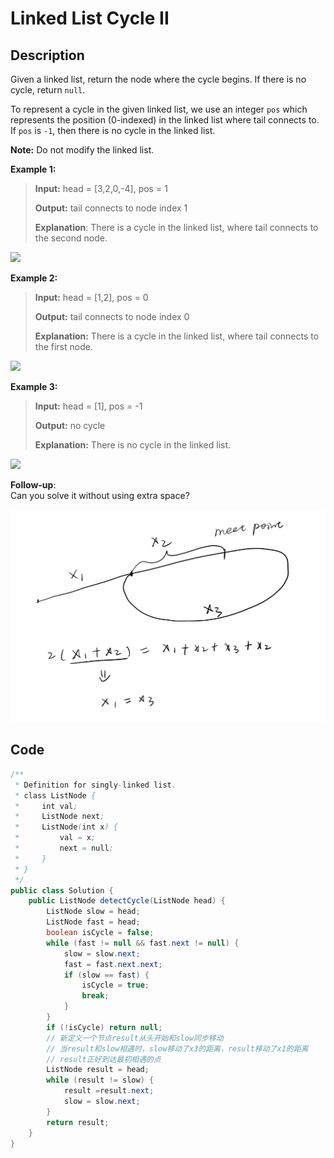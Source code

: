 # Linked List Cycle II

## Description

Given a linked list, return the node where the cycle begins. If there is no cycle, return `null`.

To represent a cycle in the given linked list, we use an integer `pos` which represents the position \(0-indexed\) in the linked list where tail connects to. If `pos` is `-1`, then there is no cycle in the linked list.

**Note:** Do not modify the linked list.

**Example 1:**

> **Input:** head = \[3,2,0,-4\], pos = 1 
>
> **Output:** tail connects to node index 1 
>
> **Explanation**: There is a cycle in the linked list, where tail connects to the second node.

![](https://assets.leetcode.com/uploads/2018/12/07/circularlinkedlist.png)

**Example 2:**

> **Input:** head = \[1,2\], pos = 0 
>
> **Output:** tail connects to node index 0 
>
> **Explanation:** There is a cycle in the linked list, where tail connects to the first node.

![](https://assets.leetcode.com/uploads/2018/12/07/circularlinkedlist_test2.png)

**Example 3:**

> **Input:** head = \[1\], pos = -1 
>
> **Output:** no cycle 
>
> **Explanation:** There is no cycle in the linked list.

![](https://assets.leetcode.com/uploads/2018/12/07/circularlinkedlist_test3.png)

**Follow-up**:  
Can you solve it without using extra space?



![](../../.gitbook/assets/image%20%289%29.png)

## **Code**

```java
/**
 * Definition for singly-linked list.
 * class ListNode {
 *     int val;
 *     ListNode next;
 *     ListNode(int x) {
 *         val = x;
 *         next = null;
 *     }
 * }
 */
public class Solution {
    public ListNode detectCycle(ListNode head) {
        ListNode slow = head;
        ListNode fast = head;
        boolean isCycle = false;
        while (fast != null && fast.next != null) {
            slow = slow.next;
            fast = fast.next.next;
            if (slow == fast) {
                isCycle = true;
                break;
            }
        }
        if (!isCycle) return null;
        // 新定义一个节点result从头开始和slow同步移动
        // 当result和slow相遇时，slow移动了x3的距离，result移动了x1的距离
        // result正好到达最初相遇的点
        ListNode result = head;
        while (result != slow) {
            result =result.next;
            slow = slow.next;
        }
        return result;
    }
}
```


